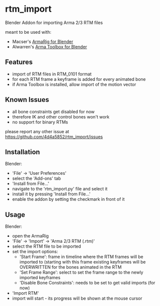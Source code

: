 # rtm_import
Blender Addon for importing Arma 2/3 RTM files

meant to be used with:
* Macser's [ArmaRig for Blender](https://forums.bistudio.com/topic/161228-armarig-for-blender/)
* Alwarren's [Arma Toolbox for Blender](https://forums.bistudio.com/topic/145290-arma-toolbox-for-blender-arma-23-exporter-script/)

## Features ##

* import of RTM files in RTM_0101 format
* for each RTM frame a keyframe is added for every animated bone
* if Arma Toolbox is installed, allow import of the motion vector

## Known Issues ##

* all bone constraints get disabled for now
* therefore IK and other control bones won't work
* no support for binary RTMs

please report any other issue at https://github.com/4d4a5852/rtm_import/issues

## Installation ##

Blender:
* 'File' -> 'User Preferences'
* select the 'Add-ons' tab
* 'Install from File...'
* navigate to the 'rtm_import.py' file and select it
* install it by pressing 'Install from File...'
* enable the addon by setting the checkmark in front of it

## Usage ##

Blender:
* open the ArmaRig
* 'File' -> 'Import' -> 'Arma 2/3 RTM (.rtm)'
* select the RTM file to be imported
* set the import options:
    * 'Start Frame': frame in timeline where the RTM frames will be imported to (starting with this frame existing keyframes will be OVERWRITTEN for the bones animated in the RTM
    * 'Set Frame Range': select to set the frame range to the newly imported keyframes
    * 'Disable Bone Constraints': needs to be set to get valid imports (for now)
* 'Import RTM'
* import will start - its progress will be shown at the mouse cursor

